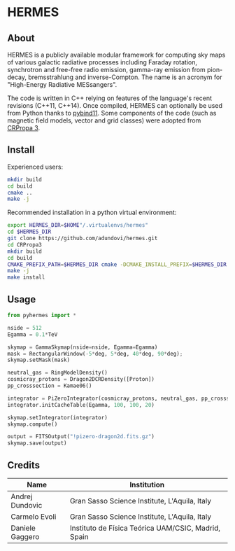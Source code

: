 # HERMES

## About

HERMES is a publicly available modular framework for computing sky maps of various galactic radiative processes including Faraday rotation, synchrotron and free-free radio emission, gamma-ray emission from pion-decay, bremsstrahlung and inverse-Compton. The name is an acronym for "High-Energy Radiative MESsangers".

The code is written in C++ relying on features of the language's recent revisions (C++11, C++14). Once compiled, HERMES can optionally be used from Python thanks to [pybind11](https://github.com/pybind/pybind11). Some components of the code (such as magnetic field models, vector and grid classes) were adopted from [CRPropa 3](crpropa.desy.de/).

## Install

Experienced users:
```sh
mkdir build
cd build
cmake ..
make -j
```

Recommended installation in a python virtual environment:
```sh
export HERMES_DIR=$HOME"/.virtualenvs/hermes"
cd $HERMES_DIR
git clone https://github.com/adundovi/hermes.git
cd CRPropa3
mkdir build
cd build
CMAKE_PREFIX_PATH=$HERMES_DIR cmake -DCMAKE_INSTALL_PREFIX=$HERMES_DIR ..
make -j
make install
```

## Usage

```python
from pyhermes import *

nside = 512
Egamma = 0.1*TeV

skymap = GammaSkymap(nside=nside, Egamma=Egamma)
mask = RectangularWindow(-5*deg, 5*deg, 40*deg, 90*deg);
skymap.setMask(mask)

neutral_gas = RingModelDensity()
cosmicray_protons = Dragon2DCRDensity([Proton])
pp_crosssection = Kamae06()

integrator = PiZeroIntegrator(cosmicray_protons, neutral_gas, pp_crosssection)
integrator.initCacheTable(Egamma, 100, 100, 20)

skymap.setIntegrator(integrator)
skymap.compute()

output = FITSOutput("!pizero-dragon2d.fits.gz")
skymap.save(output)
```


## Credits

Name | Institution
-----|--------------
Andrej Dundovic |  Gran Sasso Science Institute, L'Aquila, Italy
Carmelo Evoli | Gran Sasso Science Institute, L'Aquila, Italy
Daniele Gaggero | Instituto de Física Teórica UAM/CSIC, Madrid, Spain
